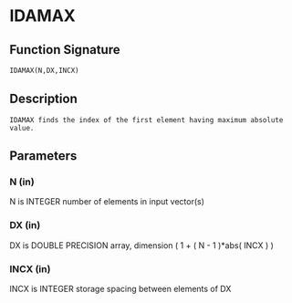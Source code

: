 # IDAMAX

## Function Signature

```fortran
IDAMAX(N,DX,INCX)
```

## Description


    IDAMAX finds the index of the first element having maximum absolute value.

## Parameters

### N (in)

N is INTEGER number of elements in input vector(s)

### DX (in)

DX is DOUBLE PRECISION array, dimension ( 1 + ( N - 1 )*abs( INCX ) )

### INCX (in)

INCX is INTEGER storage spacing between elements of DX

